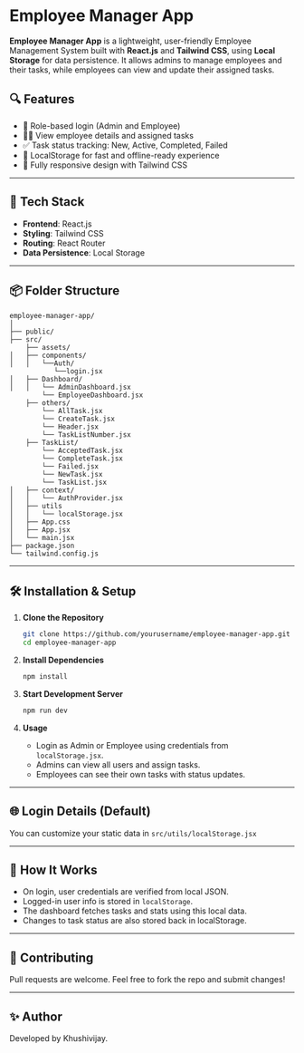 # Employee Manager App

**Employee Manager App** is a lightweight, user-friendly Employee Management System built with **React.js** and **Tailwind CSS**, using **Local Storage** for data persistence. It allows admins to manage employees and their tasks, while employees can view and update their assigned tasks.

## 🔍 Features

- 🔐 Role-based login (Admin and Employee)
- 🧑‍💼 View employee details and assigned tasks
- ✅ Task status tracking: New, Active, Completed, Failed
- 🧠 LocalStorage for fast and offline-ready experience
- 📱 Fully responsive design with Tailwind CSS

---

## 🚀 Tech Stack

- **Frontend**: React.js
- **Styling**: Tailwind CSS
- **Routing**: React Router
- **Data Persistence**: Local Storage

---

## 📦 Folder Structure

```
employee-manager-app/
│
├── public/
├── src/
    ├── assets/
│   ├── components/
│   │   └──Auth/
           └──login.jsx
│   ├── Dashboard/
│   │   └── AdminDashboard.jsx
        └── EmployeeDashboard.jsx
    ├── others/
        └── AllTask.jsx
        └── CreateTask.jsx
        └── Header.jsx
        └── TaskListNumber.jsx
    ├── TaskList/
        └── AcceptedTask.jsx
        └── CompleteTask.jsx
        └── Failed.jsx
        └── NewTask.jsx
        └── TaskList.jsx
│   ├── context/
│   │   └── AuthProvider.jsx
│   ├── utils
│   │   └── localStorage.jsx
│   ├── App.css
│   ├── App.jsx
│   └── main.jsx
├── package.json
└── tailwind.config.js
```

---

## 🛠️ Installation & Setup

1. **Clone the Repository**
   ```bash
   git clone https://github.com/yourusername/employee-manager-app.git
   cd employee-manager-app
   ```

2. **Install Dependencies**
   ```bash
   npm install
   ```

3. **Start Development Server**
   ```bash
   npm run dev
   ```

4. **Usage**
   - Login as Admin or Employee using credentials from `localStorage.jsx`.
   - Admins can view all users and assign tasks.
   - Employees can see their own tasks with status updates.

---

## 🌐 Login Details (Default)

You can customize your static data in `src/utils/localStorage.jsx`

---

## 📘 How It Works

- On login, user credentials are verified from local JSON.
- Logged-in user info is stored in `localStorage`.
- The dashboard fetches tasks and stats using this local data.
- Changes to task status are also stored back in localStorage.

---

## 🤝 Contributing

Pull requests are welcome. Feel free to fork the repo and submit changes!

---

## ✨ Author

Developed by Khushivijay.

